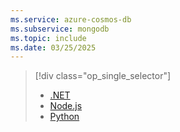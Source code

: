 ```yaml
---
ms.service: azure-cosmos-db
ms.subservice: mongodb
ms.topic: include
ms.date: 03/25/2025
---
```


> [!div class="op_single_selector"]
>
> - [.NET](../quickstart-dotnet.md)
> - [Node.js](../quickstart-nodejs.md)
> - [Python](../quickstart-python.md)
>